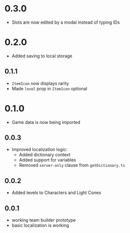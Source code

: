 # 0.3.0

- Slots are now edited by a modal instead of typing IDs

# 0.2.0

- Added saving to local storage

## 0.1.1

- `ItemIcon` now displays rarity
- Made `level` prop in `ItemIcon` optional

# 0.1.0

- Game data is now being imported

## 0.0.3

- Improved localization logic:
  - Added dictionary context
  - Added support for variables
  - Removed `server-only` clause from `getDictionary.ts`

## 0.0.2

- Added levels to Characters and Light Cones

## 0.0.1

- working team builder prototype
- basic localization is working
